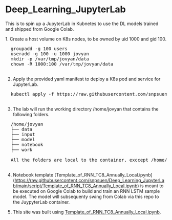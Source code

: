 # Deep_Learning_JupyterLab
This is to spin up a JupyterLab in Kubnetes to use the DL models trained and shipped from Google Colab.
<p>
  1.  Create a host volume on K8s nodes, to be owned by uid 1000 and gid 100.
  <pre>
  groupadd -g 100 users
  useradd -g 100 -u 1000 jovyan
  mkdir -p /var/tmp/jovyan/data
  chown -R 1000:100 /var/tmp/jovyan/data
  </pre>
  
  2.  Apply the provided yaml manifest to deploy a K8s pod and service for JupyterLab.
  <pre>
  kubectl apply -f https://raw.githubusercontent.com/snpsuen/Deep_Learning_JupyterLab/main/script/jupyter-notebook.yaml
  </pre>
  
  3.  The lab will run the working directory /home/jovyan that contains the following folders.
  <pre>
  /home/jovyan
  ├── data
  ├── input
  ├── model
  ├── notebook
  ├── work <br>
  All the folders are local to the container, exccept /home/jovyan/data being mounted on /var/tmp/jovyan/data on a K8s node.
  </pre>
  
4.  Notebook template [Template_of_RNN_TC8_Annually_Local.ipynb] (https://raw.githubusercontent.com/snpsuen/Deep_Learning_JupyterLab/main/script/Template_of_RNN_TC8_Annually_Local.ipynb) is meant to be executed on Google Colab to build and train an RNN LSTM sample model. The model will subsequenty swing from Colab via this repo to the JuypyterLab container.

5. This site was built using [Template_of_RNN_TC8_Annually_Local.ipynb](https://raw.githubusercontent.com/).
